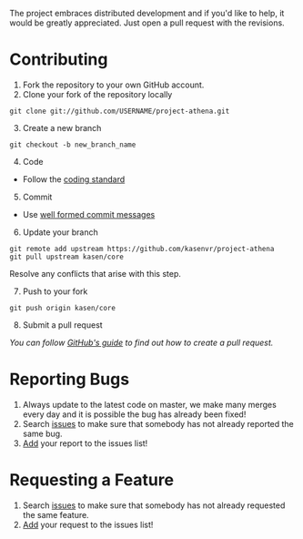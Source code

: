 The project embraces distributed development and if you'd like to help, it would be greatly appreciated. Just open a pull request with the revisions.

Contributing
===
1. Fork the repository to your own GitHub account.
2. Clone your fork of the repository locally

  ```
  git clone git://github.com/USERNAME/project-athena.git
  ```
3. Create a new branch
  
  ```
  git checkout -b new_branch_name 
  ```
4. Code
  * Follow the [coding standard](CODING_STANDARD.md)
5. Commit
  * Use [well formed commit messages](http://tbaggery.com/2008/04/19/a-note-about-git-commit-messages.html)
6. Update your branch
  
  ```
  git remote add upstream https://github.com/kasenvr/project-athena
  git pull upstream kasen/core
  ```
  
  Resolve any conflicts that arise with this step.
  
7. Push to your fork
  
  ```
  git push origin kasen/core
  ```
8. Submit a pull request

  *You can follow [GitHub's guide](https://help.github.com/articles/creating-a-pull-request) to find out how to create a pull request.*
  
Reporting Bugs
===
1. Always update to the latest code on master, we make many merges every day and it is possible the bug has already been fixed!
2. Search [issues](https://github.com/kasenvr/project-athena/issues) to make sure that somebody has not already reported the same bug. 
3. [Add](https://github.com/kasenvr/project-athena/issues/new) your report to the issues list!

Requesting a Feature
===
1. Search [issues](https://github.com/kasenvr/project-athena/issues) to make sure that somebody has not already requested the same feature. 
2. [Add](https://github.com/kasenvr/project-athena/issues/new) your request to the issues list!
